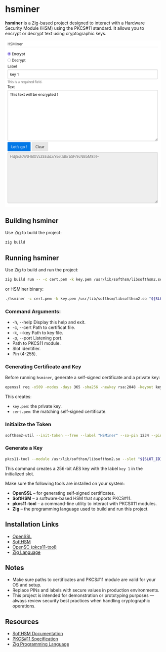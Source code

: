 # hsminer

**hsminer** is a Zig-based project designed to interact with a Hardware Security Module (HSM) using the PKCS#11 standard. It allows you to encrypt or decrypt text using cryptographic keys.

![HSMiner](https://github.com/Lajule/hsminer/blob/main/HSMiner.png)

## Building hsminer

Use Zig to build the project:

```sh
zig build
```

## Running hsminer

Use Zig to build and run the project:

```sh
zig build run -- -c cert.pem -k key.pem /usr/lib/softhsm/libsofthsm2.so "${SLOT_ID}" "${PIN}"
```

or HSMiner binary:

```sh
./hsminer -c cert.pem -k key.pem /usr/lib/softhsm/libsofthsm2.so "${SLOT_ID}" "${PIN}"
```

### Command Arguments:

- -h, --help         Display this help and exit.
- -c, --cert <str>   Path to certificat file.
- -k, --key <str>    Path to key file.
- -p, --port <usize> Listening port.
- <str>              Path to PKCS11 module.
- <usize>            Slot identifier.
- <str>              Pin (4-255).


### Generating Certificate and Key

Before running `hsminer`, generate a self-signed certificate and a private key:

```sh
openssl req -x509 -nodes -days 365 -sha256 -newkey rsa:2048 -keyout key.pem -out cert.pem
```

This creates:

- `key.pem`: the private key.
- `cert.pem`: the matching self-signed certificate.

### Initialize the Token

```sh
softhsm2-util --init-token --free --label "HSMiner" --so-pin 1234 --pin 1234
```

### Generate a Key

```bash
pkcs11-tool --module /usr/lib/softhsm/libsofthsm2.so --slot "${SLOT_ID}" --login --pin 1234 --keygen --key-type aes:32 --label "key 1"
```

This command creates a 256-bit AES key with the label `key 1` in the initialized slot.

Make sure the following tools are installed on your system:

- **OpenSSL** – for generating self-signed certificates.
- **SoftHSM** – a software-based HSM that supports PKCS#11.
- **pkcs11-tool** – a command-line utility to interact with PKCS#11 modules.
- **Zig** – the programming language used to build and run this project.





## Installation Links

- [OpenSSL](https://www.openssl.org/)
- [SoftHSM](https://www.opendnssec.org/softhsm/)
- [OpenSC (pkcs11-tool)](https://github.com/OpenSC/OpenSC/wiki)
- [Zig Language](https://ziglang.org/download/)

## Notes

- Make sure paths to certificates and PKCS#11 module are valid for your OS and setup.
- Replace PINs and labels with secure values in production environments.
- This project is intended for demonstration or prototyping purposes — always review security best practices when handling cryptographic operations.

## Resources

- [SoftHSM Documentation](https://www.opendnssec.org/softhsm/)
- [PKCS#11 Specification](https://www.cryptsoft.com/pkcs11doc/)
- [Zig Programming Language](https://ziglang.org/)
